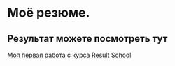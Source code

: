 # Моё резюме.

## Результат можете посмотреть тут

[Моя первая работа с курса Result School](https://nikdovnar.github.io/ResultSchool2022CSS-HTML/)
